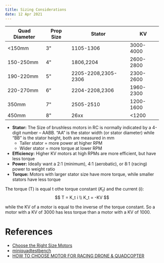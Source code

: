 ```yaml
---
title: Sizing Considerations
date: 12 Apr 2021
---
```


| Quad Diameter | Prop Size | Stator    | KV        |
|---------------|-----------|-----------|-----------|
| <150mm        | 3"        | 1105-1306 | 3000-4000 |
| 150-250mm     | 4"        | 1806,2204 | 2600-2800 |
| 190-220mm     | 5"        | 2205-2208,2305-2306 | 2300-2600 |
| 220-270mm     | 6"        | 2204-2208,2306 | 1960-2300 |
| 350mm         | 7"        | 2505-2510 | 1200-1600 |
| 450mm         | 8"        | 26xx      | <1200 |

- **Stator:** The Size of brushless motors in RC is normally indicated by a 4-digit number – AABB. “AA” 
is the stator width (or stator diameter) while “BB” is the stator height, both are measured in mm
    - Taller stator = more power at higher RPM
    - Wider stator = more torque at lower RPM
- **Efficiency:** Higher KV motors at high RPMs are more efficient, but have less torque
- **Power:** Ideally want a 2:1 (minimum), 4:1 (aerobatic), or 8:1 (racing) power to weight ratio
- **Torque:** Motors with larger stator size have more torque, while smaller stators have less torque 

The torque (T) is equal t othe torque constant ($K_t$) and the current (i):
$$
T = K_t i \\
K_t = -KV
$$

while the KV of a motor is equal to the inverse of the torque constant. So a motor with a KV of 3000
has less torque than a motor with a KV of 1000.

# References

- [Choose the Right Size Motors](https://quadquestions.com/blog/2017/02/22/choose-right-size-motors-drone/)
- [miniquadtestbench](https://www.miniquadtestbench.com/motor-explorer.html)
- [HOW TO CHOOSE MOTOR FOR RACING DRONE & QUADCOPTER](https://oscarliang.com/quadcopter-motor-propeller/)
